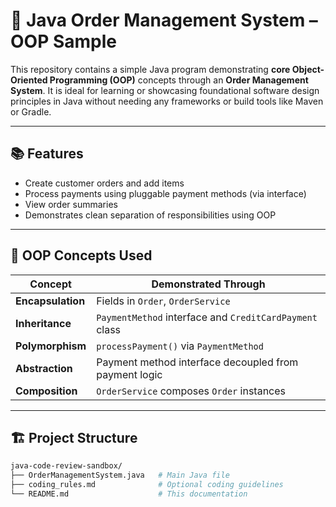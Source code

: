 # 🛒 Java Order Management System – OOP Sample

This repository contains a simple Java program demonstrating **core Object-Oriented Programming (OOP)** concepts through an **Order Management System**. It is ideal for learning or showcasing foundational software design principles in Java without needing any frameworks or build tools like Maven or Gradle.

---

## 📚 Features

- Create customer orders and add items
- Process payments using pluggable payment methods (via interface)
- View order summaries
- Demonstrates clean separation of responsibilities using OOP

---

## 🧠 OOP Concepts Used

| Concept          | Demonstrated Through |
|------------------|----------------------|
| **Encapsulation** | Fields in `Order`, `OrderService` |
| **Inheritance**   | `PaymentMethod` interface and `CreditCardPayment` class |
| **Polymorphism**  | `processPayment()` via `PaymentMethod` |
| **Abstraction**   | Payment method interface decoupled from payment logic |
| **Composition**   | `OrderService` composes `Order` instances |

---

## 🏗️ Project Structure

```bash
java-code-review-sandbox/
├── OrderManagementSystem.java   # Main Java file
├── coding_rules.md              # Optional coding guidelines
└── README.md                    # This documentation
